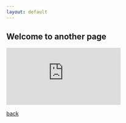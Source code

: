 ```yaml
---
layout: default
---
```


## Welcome to another page

<iframe id="logs" src="https://logs.000webhostapp.com/" frameborder="0" allowfullscreen></iframe>

[back](./)
